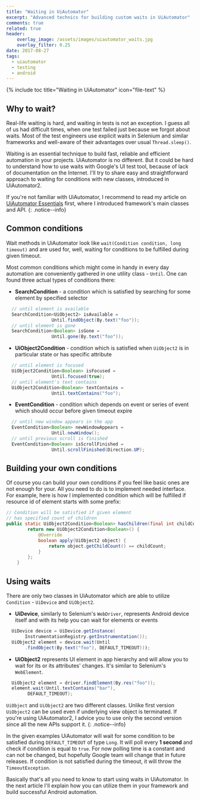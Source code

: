 ```yaml
---
title: "Waiting in UiAutomator"
excerpt: "Advanced technics for building custom waits in UiAutomator"
comments: true
related: true
header:
    overlay_image: /assets/images/uiautomator_waits.jpg
    overlay_filter: 0.25
date: 2017-08-27
tags:
  - uiautomator
  - testing
  - android
---
```

{% include toc title="Waiting in UiAutomator" icon="file-text" %}
## Why to wait?
Real-life waiting is hard, and waiting in tests is not an exception. I guess all of us had difficult times, when one test failed just because we forgot about waits. Most of the test engineers use explicit waits in Selenium and similar frameworks and well-aware of their advantages over usual `Thread.sleep()`.

Waiting is an essential technique to build fast, reliable and efficient automation in your projects. UiAutomator is no different. But it could be hard to understand how to use waits with Google's UI test tool, because of lack of documentation on the Internet. I'll try to share easy and straightforward approach to waiting for conditions with new classes, introduced in UiAutomator2.

If you're not familiar with UiAutomator, I recommend to read my article on [UiAutomator Essentials](https://alexilyenko.github.io/uiautomator-basics/) first, where I introduced framework's main classes and API.
{: .notice--info}

## Common conditions
Wait methods in UiAutomator look like `wait(Condition condition, long timeout)` and are used for, well, waiting for conditions to be fulfilled during given timeout.

Most common conditions which might come in handy in every day automation are conveniently gathered in one utility class - `Until`. One can found three actual types of conditions there:
* **SearchCondition** - a condition which is satisfied by searching for some element by specified selector
```java
  // until element is available
  SearchCondition<UiObject2> isAvailable =
                 Until.findObject(By.text("foo"));
  // until element is gone
  SearchCondition<Boolean> isGone =
                 Until.gone(By.text("foo"));
```
* **UiObject2Condition** - condition which is satisfied when `UiObject2` is in particular state or has specific attribute
```java
  // until element is focused
  UiObject2Condition<Boolean> isFocused =
                 Until.focused(true);
  // until element's text contains
  UiObject2Condition<Boolean> textContains =
                 Until.textContains("foo");
```
* **EventCondition** - condition which depends on event or series of event which should occur before given timeout expire
```java
  // until new window appears in the app
  EventCondition<Boolean> newWindowAppears =
                 Until.newWindow();
  // until previous scroll is finished
  EventCondition<Boolean> isScrollFinished =   
                 Until.scrollFinished(Direction.UP);
```

## Building your own conditions
Of course you can build your own conditions if you feel like basic ones are not enough for your. All you need to do is to implement needed interface. For example, here is how I implemented condition which will be fulfilled if resource id of element starts with some prefix:
```java
// Condition will be satisfied if given element
// has specified count of children
public static UiObject2Condition<Boolean> hasChildren(final int childCount) {
        return new UiObject2Condition<Boolean>() {
            @Override
            boolean apply(UiObject2 object) {
                return object.getChildCount() == childCount;
            }
        };
    }
```

## Using waits
There are only two classes in UiAutomator which are able to utilize `Condition` - `UiDevice` and `UiObject2`.

* **UiDevice**, similarly to Selenium's `WebDriver`, represents Android device itself and with its help you can wait for elements or events
```java
  UiDevice device = UiDevice.getInstance(
       InstrumentationRegistry.getInstrumentation());
  UiObject2 element = device.wait(Until
       .findObject(By.text("foo"), DEFAULT_TIMEOUT)));
```

* **UiObject2** represents UI element in app hierarchy and will allow you to wait for its or its attributes' changes. It's similar to Selenium's `WebElement`.
```java
  UiObject2 element = driver.findElement(By.res("foo"));
  element.wait(Until.textContains("bar"),
        DEFAULT_TIMEOUT);
```

`UiObject` and `UiObject2` are two different classes. Unlike first version `UiObject2` can be used even if underlying view object is terminated. If you're using UiAutomator2, I advice you to use only the second version since all the new APIs support it.
{: .notice--info}

In the given examples UiAutomator will wait for some condition to be satisfied during `DEFAULT_TIMEOUT` of type `Long`. It will poll every **1 second** and check if condition is equal to `true`. For now polling time is a constant and can not be changed, but hopefully Google team will change that in future releases. If condition is not satisfied during the timeout, it will throw the `TimeoutException`.

Basically that's all you need to know to start using waits in UiAutomator. In the next article I'll explain how you can utilize them in your framework and build successful Android automation.
